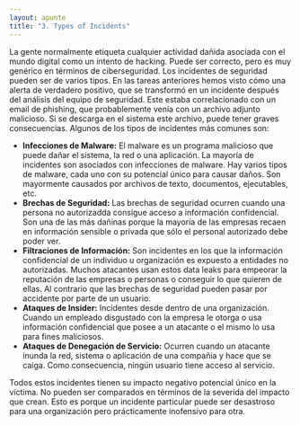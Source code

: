 ```yaml
---
layout: apunte
title: "3. Types of Incidents"
---
```


La gente normalmente etiqueta cualquier actividad dañida asociada con el mundo digital como un intento de hacking. Puede ser correcto, pero es muy genérico en términos de ciberseguridad. Los incidentes de seguridad pueden ser de varios tipos. En las tareas anteriores hemos visto cómo una alerta de verdadero positivo, que se transformó en un incidente después del análisis del equipo de seguridad. Este estaba correlacionado con un email de phishing, que probablemente venía con un archivo adjunto malicioso. Si se descarga en el sistema este archivo, puede tener graves consecuencias. Algunos de los tipos de incidentes más comunes son:

- **Infecciones de Malware:** El malware es un programa malicioso que puede dañar el sistema, la red o una aplicación. La mayoría de incidentes son asociados con infecciones de malware. Hay varios tipos de malware, cada uno con su potencial único para causar daños. Son mayormente causados por archivos de texto, documentos, ejecutables, etc.
- **Brechas de Seguridad:** Las brechas de seguridad ocurren cuando una persona no autorizadda consigue acceso a información confidencial. Son una de las más dañinas porque la mayoría de las empresas recaen en información sensible o privada que sólo el personal autorizado debe poder ver.
- **Filtraciones de Información:** Son incidentes en los que la información confidencial de un individuo u organización es expuesto a entidades no autorizadas. Muchos atacantes usan estos data leaks para empeorar la reputación de las empresas o personas o conseguir lo que quieren de ellas. Al contrario que las brechas de seguridad pueden pasar por accidente por parte de un usuario.
- **Ataques de Insider:** Incidentes desde dentro de una organización. Cuando un empleado disgustado con la empresa le otorga o usa información confidencial que posee a un atacante o el mismo lo usa para fines maliciosos.
- **Ataques de Denegación de Servicio:** Ocurren cuando un atacante inunda la red, sistema o aplicación de una compañia y hace que se caiga. Como consecuencia, ningún usuario tiene acceso al servicio.

Todos estos incidentes tienen su impacto negativo potencial único en la víctima. No pueden ser comparados en términos de la severida del impacto que crean. Esto es porque un incidente particular puede ser desastroso para una organización pero prácticamente inofensivo para otra.